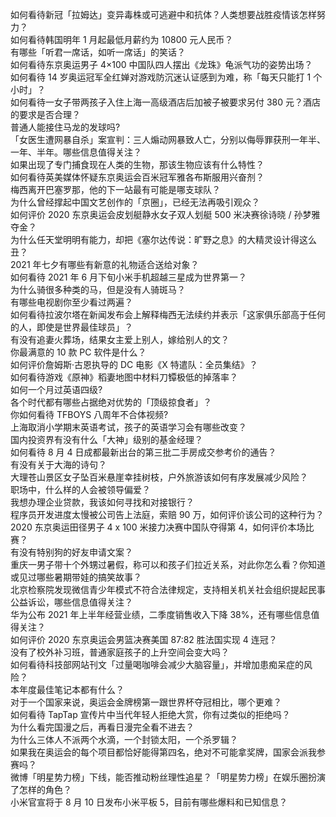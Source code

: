 如何看待新冠「拉姆达」变异毒株或可逃避中和抗体？人类想要战胜疫情该怎样努力？  
如何看待韩国明年 1 月起最低月薪约为 10800 元人民币？  
有哪些「听君一席话，如听一席话」的笑话？  
如何看待东京奥运男子 4×100 中国队四人摆出《龙珠》龟派气功的姿势出场？  
如何看待 14 岁奥运冠军全红婵对游戏防沉迷认证感到为难，称「每天只能打 1 个小时」？  
如何看待一女子带两孩子入住上海一高级酒店后加被子被要求另付 380 元？酒店的要求是否合理？  
普通人能接住马龙的发球吗?  
「女医生遭网暴自杀」案宣判：三人煽动网暴致人亡，分别以侮辱罪获刑一年半、一年、半年。哪些信息值得关注？  
如果出现了专门捕食现在人类的生物，那该生物应该有什么特性？  
如何看待英美媒体怀疑东京奥运会百米冠军雅各布斯服用兴奋剂？  
梅西离开巴塞罗那，他的下一站最有可能是哪支球队？  
为什么曾经撑起中国文艺创作的「京圈」，已经无法再吸引观众？  
如何评价 2020 东京奥运会皮划艇静水女子双人划艇 500 米决赛徐诗晓 / 孙梦雅夺金？  
为什么任天堂明明有能力，却把《塞尔达传说：旷野之息》的大精灵设计得这么丑？  
2021 年七夕有哪些有新意的礼物适合送给对象？  
如何看待 2021 年 6 月下旬小米手机超越三星成为世界第一？  
为什么骑很多种类的马，但是没有人骑斑马？  
有哪些电视剧你至少看过两遍？  
如何看待拉波尔塔在新闻发布会上解释梅西无法续约并表示「这家俱乐部高于任何的人，即使是世界最佳球员」？  
有没有追妻火葬场，结果女主爱上别人，嫁给别人的文？  
你最满意的 10 款 PC 软件是什么？  
如何评价詹姆斯·古恩执导的 DC 电影《X 特遣队：全员集结》？  
如何看待游戏《原神》稻妻地图中材料刀镡极低的掉落率？  
如何一个月过英语四级?  
各个时代都有哪些占据绝对优势的「顶级掠食者」？  
你如何看待 TFBOYS 八周年不合体视频?  
上海取消小学期末英语考试，孩子的英语学习会有哪些改变？  
国内投资界有没有什么「大神」级别的基金经理？  
如何看待 8 月 4 日成都最新出台的第三批二手房成交参考价的通告？  
有没有关于大海的诗句？  
大理苍山景区女子坠百米悬崖幸挂树枝，户外旅游该如何有序发展减少风险？  
职场中，什么样的人会被领导偏爱？  
我想办理企业贷款，我该如何寻找和对接银行？  
程序员开发进度太慢被公司告上法庭，索赔 90 万，如何评价该公司的这种行为？  
2020 东京奥运田径男子 4 x 100 米接力决赛中国队夺得第 4，如何评价本场比赛？  
有没有特别狗的好友申请文案？  
重庆一男子带十个外甥过暑假，称可以和孩子们拉近关系，对此你怎么看？你知道或见过哪些暑期带娃的搞笑故事？  
北京检察院发现微信青少年模式不符合法律规定，支持相关机关社会组织提起民事公益诉讼，哪些信息值得关注？  
华为公布 2021 年上半年经营业绩，二季度销售收入下降 38%，还有哪些信息值得关注？  
如何评价 2020 东京奥运会男篮决赛美国 87:82 胜法国实现 4 连冠？  
没有了校外补习班，普通家庭孩子的上升空间会变大吗？  
如何看待科技部网站刊文「过量喝咖啡会减少大脑容量」，并增加患痴呆症的风险？  
本年度最佳笔记本都有什么？  
对于一个国家来说，奥运会金牌榜第一跟世界杯夺冠相比，哪个更难？  
如何看待 TapTap 宣传片中当代年轻人拒绝大赏，你有过类似的拒绝吗？  
为什么看完国漫之后，再看日漫完全看不进去？  
为什么三体人不派两个水滴，一个封锁太阳，一个杀罗辑？  
如果我在奥运会的每个项目都恰好能得第四名，绝对不可能拿奖牌，国家会派我参赛吗？  
微博「明星势力榜」下线，能否推动粉丝理性追星？「明星势力榜」在娱乐圈扮演了怎样的角色？  
小米官宣将于 8 月 10 日发布小米平板 5，目前有哪些爆料和已知信息？  
